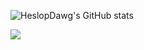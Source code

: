 ![HeslopDawg's GitHub stats](https://github-readme-stats.vercel.app/api?username=heslopdawg&show_icons=true&theme=radical)

![](https://still-brushlands-82734.herokuapp.com/countercheck)
